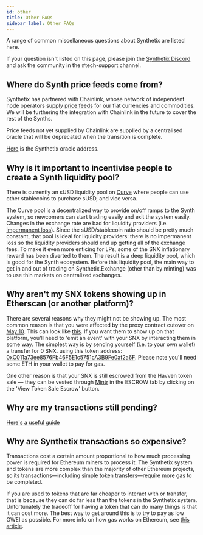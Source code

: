 ```yaml
---
id: other
title: Other FAQs
sidebar_label: Other FAQs
---
```


A range of common miscellaneous questions about Synthetix are listed here. 

If your question isn't listed on this page, please join the [Synthetix Discord](http://discordapp.com/invite/FYu4qms) and ask the community in the #tech-support channel. 

## Where do Synth price feeds come from? 

Synthetix has partnered with Chainlink, whose network of independent node operators supply [price feeds](https://feeds.chain.link/) for our fiat currencies and commodities. 
We will be furthering the integration with Chainlink in the future to cover the rest of the Synths. 

Price feeds not yet supplied by Chainlink are supplied by a centralised oracle that will be deprecated when the transition is complete. 

[Here](https://etherscan.io/address/0xac1ed4fabbd5204e02950d68b6fc8c446ac95362) is the Synthetix oracle address. 

## Why is it important to incentivise people to create a Synth liquidity pool? 

There is currently an sUSD liquidity pool on [Curve](https://beta.curve.fi/) where people can use other stablecoins to purchase sUSD, and vice versa. 

The Curve pool is a decentralized way to provide on/off ramps to the Synth system, so newcomers can start trading easily and exit the system easily. Changes in the exchange rate are bad for liquidity providers (i.e. [impermanent loss](https://tokentuesdays.substack.com/p/eliminating-impermanent-loss)). 
Since the sUSD/stablecoin ratio should be pretty much constant, that pool is ideal for liquidity providers: there is no impermanent loss so the liquidity providers should end up getting all of the exchange fees. To make it even more enticing for LPs, some of the SNX inflationary reward has been diverted to them. The result is a deep liquidity pool, which is good for the Synth ecosystem. 
Before this liquidity pool, the main way to get in and out of trading on Synthetix.Exchange (other than by minting) was to use thin markets on centralized exchanges.

## Why aren't my SNX tokens showing up in Etherscan (or another platform)?

There are several reasons why they might not be showing up. The most common reason is that you were affected by the proxy contract cutover on [May 10](https://blog.synthetix.io/proxy-contract-cutover-on-may-10/). This can look like [this](https://ibb.co/0DWzZQN). 
If you want them to show up on that platform, you'll need to 'emit an event' with your SNX by interacting them in some way. The simplest way is by sending yourself (i.e. to your own wallet) a transfer for 0 SNX. using this token address: [0xC011a73ee8576Fb46F5E1c5751cA3B9Fe0af2a6F](https://etherscan.io/token/0xc011a73ee8576fb46f5e1c5751ca3b9fe0af2a6f). Please note you'll need some ETH in your wallet to pay for gas. 

One other reason is that your SNX is still escrowed from the Havven token sale — they can be vested through [Mintr](https://mintr.synthetix.io) in the ESCROW tab by clicking on the 'View Token Sale Escrow' button.

## Why are my transactions still pending? 

[Here's a useful guide](https://ethgasstation.info/blog/stuck-transaction-guide/)

## Why are Synthetix transactions so expensive? 

Transactions cost a certain amount proportional to how much processing power is required for Ethereum miners to process it. The Synthetix system and tokens are more complex than the majority of other Ethereum projects, so its transactions—including simple token transfers—require more gas to be completed. 

If you are used to tokens that are far cheaper to interact with or transfer, that is because they can do far less than the tokens in the Synthetix system. Unfortunately the tradeoff for having a token that can do many things is that it can cost more. The best way to get around this is to try to pay as low GWEI as possible. For more info on how gas works on Ethereum, see [this article](https://blockgeeks.com/guides/ethereum-gas/). 

